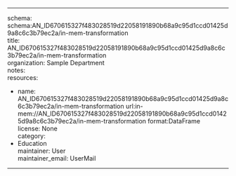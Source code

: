 


---  
schema: schema:AN_ID670615327f483028519d22058191890b68a9c95d1ccd01425d9a8c6c3b79ec2a/in-mem-transformation  
title: AN_ID670615327f483028519d22058191890b68a9c95d1ccd01425d9a8c6c3b79ec2a/in-mem-transformation  
organization: Sample Department  
notes:   
resources:  
- name: AN_ID670615327f483028519d22058191890b68a9c95d1ccd01425d9a8c6c3b79ec2a/in-mem-transformation 
 url:in-mem://AN_ID670615327f483028519d22058191890b68a9c95d1ccd01425d9a8c6c3b79ec2a/in-mem-transformation 
 format:DataFrame  
license: None  
category:
 - Education  
maintainer: User  
maintainer_email: UserMail  
---
